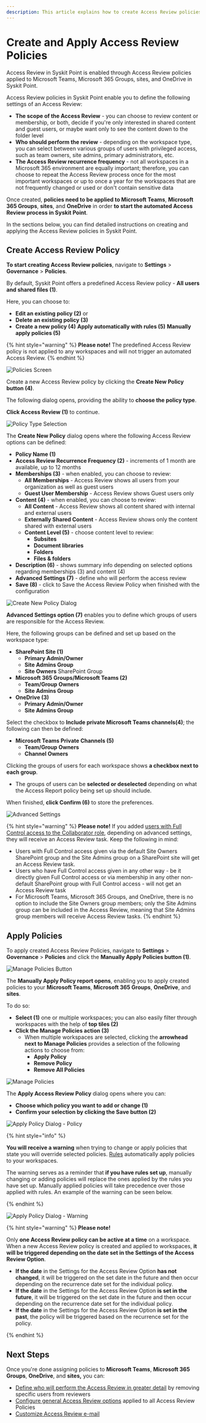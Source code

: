 ```yaml
---
description: This article explains how to create Access Review policies and apply them to your Microsoft Teams, Microsoft 365 Groups, sites, and OneDrive in Syskit Point.
---
```



# Create and Apply Access Review Policies

Access Review in Syskit Point is enabled through Access Review policies applied to Microsoft Teams, Microsoft 365 Groups, sites, and OneDrive in Syskit Point.

Access Review policies in Syskit Point enable you to define the following settings of an Access Review:
* **The scope of the Access Review** - you can choose to review content or membership, or both, decide if you're only interested in shared content and guest users, or maybe want only to see the content down to the folder level
* **Who should perform the review** - depending on the workspace type, you can select between various groups of users with privileged access, such as team owners, site admins, primary administrators, etc.
* **The Access Review recurrence frequency** - not all workspaces in a Microsoft 365 environment are equally important; therefore, you can choose to repeat the Access Review process once for the most important workspaces or up to once a year for the workspaces that are not frequently changed or used or don't contain sensitive data


Once created, **policies need to be applied to Microsoft Teams**, **Microsoft 365 Groups**, **sites**, and **OneDrive** in order **to start the automated Access Review process in Syskit Point**.

In the sections below, you can find detailed instructions on creating and applying the Access Review policies in Syskit Point.

## Create Access Review Policy

**To start creating Access Review policies**, navigate to **Settings** > **Governance** > **Policies**.

By default, Syskit Point offers a predefined Access Review policy - **All users and shared files (1)**. 

Here, you can choose to:
* **Edit an existing policy \(2\)** or
* **Delete an existing policy \(3\)** 
* **Create a new policy \(4\)**
 **Apply automatically with rules (5)**
 **Manually apply policies (5)**

{% hint style="warning" %}
**Please note!** The predefined Access Review policy is not applied to any workspaces and will not trigger an automated Access Review.
{% endhint %}

![Policies Screen](../../.gitbook/assets/create-access-review-policies-default-policy.png)

Create a new Access Review policy by clicking the **Create New Policy button (4)**. 

The following dialog opens, providing the ability to **choose the policy type**. 

**Click Access Review \(1\)** to continue. 

![Policy Type Selection](../../.gitbook/assets/create-access-review-policies-policy-type.png)

The **Create New Policy** dialog opens where the following Access Review options can be defined: 
* **Policy Name (1)**
* **Access Review Recurrence Frequency (2)** - increments of 1 month are available, up to 12 months
* **Memberships (3)** - when enabled, you can choose to review:
  * **All Memberships** - Access Review shows all users from your organization as well as guest users
  * **Guest User Membership** - Access Review shows Guest users only
* **Content (4)** - when enabled, you can choose to review:
  * **All Content** - Access Review shows all content shared with internal and external users
  * **Externally Shared Content** - Access Review shows only the content shared with external users
  * **Content Level (5)** - choose content level to review:
    * **Subsites**
    * **Document libraries**
    * **Folders**
    * **Files & folders**
* **Description (6)** - shows summary info depending on selected options regarding memberships (3) and content (4)
* **Advanced Settings (7)** - define who will perform the access review 
* **Save (8)** - click to Save the Access Review Policy when finished with the configuration

![Create New Policy Dialog](../../.gitbook/assets/create-access-review-policies-create-policy-dialog.png)

**Advanced Settings option (7)** enables you to define which groups of users are responsible for the Access Review. 

Here, the following groups can be defined and set up based on the workspace type:
* **SharePoint Site (1)**
  * **Primary Admin/Owner**
  * **Site Admins Group**
  * **Site Owners** SharePoint Group
* **Microsoft 365 Groups/Microsoft Teams (2)**
  * **Team/Group Owners**
  * **Site Admins Group**
* **OneDrive (3)**
  * **Primary Admin/Owner**
  * **Site Admins Group**
  
Select the checkbox to **Include private Microsoft Teams channels(4)**; the following can then be defined:
* **Microsoft Teams Private Channels (5)** 
  * **Team/Group Owners**
  * **Channel Owners**

Clicking the groups of users for each workspace shows **a checkbox next to each group**. 
  * The groups of users can be **selected or deselected** depending on what the Access Report policy being set up should include.

When finished, **click Confirm (6)** to store the preferences. 

![Advanced Settings](../../.gitbook/assets/create-access-review-policies-advanced-settings.png)

{% hint style="warning" %}
**Please note!** 
If you added [users with Full Control access to the Collaborator role](../../configuration/enable-role-based-access.md#syskit-point-collaborators-1), depending on advanced settings, they will receive an Access Review task.
Keep the following in mind:
* Users with Full Control access given via the default Site Owners SharePoint group and the Site Admins group on a SharePoint site will get an Access Review task.
* Users who have Full Control access given in any other way - be it directly given Full Control access or via membership in any other non-default SharePoint group with Full Control access - will not get an Access Review task
* For Microsoft Teams, Microsoft 365 Groups, and OneDrive, there is no option to include the Site Owners group members; only the Site Admins group can be included in the Access Review, meaning that Site Admins group members will receive Access Review tasks.
{% endhint %}

## Apply Policies

To apply created Access Review Policies, navigate to **Settings** > **Governance** > **Policies** and click the **Manually Apply Policies button (1)**.

![Manage Policies Button](../../.gitbook/assets/create-access-review-policies-apply-policy-button.png)

The **Manually Apply Policy report opens**, enabling you to apply created policies to your **Microsoft Teams**, **Microsoft 365 Groups**, **OneDrive**, and **sites**. 

To do so:
* **Select \(1\)** one or multiple workspaces; you can also easily filter through workspaces with the help of **top tiles \(2\)**
* **Click the Manage Policies action \(3\)**
  * When multiple workspaces are selected, clicking the **arrowhead next to Manage Policies** provides a selection of the following actions to choose from: 
    * **Apply Policy**
    * **Remove Policy**
    * **Remove All Policies**

![Manage Policies](../../.gitbook/assets/create-access-review-policies-apply-policy.png)

The **Apply Access Review Policy** dialog opens where you can:


* **Choose which policy you want to add or change \(1\)**
* **Confirm your selection by clicking the Save button (2)**

![Apply Policy Dialog - Policy](../../.gitbook/assets/create-access-review-policies-apply-policy-dialog-part-2.png)

{% hint style="info" %}

**You will receive a warning** when trying to change or apply policies that state you will override selected policies. [Rules](../automated-workflows/policy-automation.md) automatically apply policies to your workspaces. 

The warning serves as a reminder that **if you have rules set up**, manually changing or adding policies will replace the ones applied by the rules you have set up. Manually applied policies will take precedence over those applied with rules. An example of the warning can be seen below.

{% endhint %}

![Apply Policy Dialog - Warning](../../.gitbook/assets/create-access-review-policies-apply-policy-warning.png)

{% hint style="warning" %}
**Please note!** 

Only **one Access Review policy can be active at a time** on a workspace.
When a new Access Review policy is created and applied to workspaces, **it will be triggered depending on the date set in the Settings of the Access Review Option**.
 * **If the date** in the Settings for the Access Review Option **has not changed**, it will be triggered on the set date in the future and then occur depending on the recurrence date set for the individual policy.
 * **If the date** in the Settings for the Access Review Option **is set in the future**, it will be triggered on the set date in the future and then occur depending on the recurrence date set for the individual policy.
 * **If the date** in the Settings for the Access Review Option **is set in the past**, the policy will be triggered based on the recurrence set for the policy.

{% endhint %}

## Next Steps

Once you're done assigning policies to **Microsoft Teams**, **Microsoft 365 Groups**, **OneDrive**, and **sites,** you can:
* [Define who will perform the Access Review in greater detail](access-review-options.md#manage-reviewers) by removing specific users from reviewers
* [Configure general Access Review options](access-review-options.md#review-options) applied to all Access Review Policies
* [Customize Access Review e-mail](../../configuration/customize-emails.md#access-review-settings)